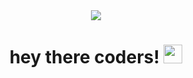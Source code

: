 <div id="header" align="center">
  <img src="https://media.giphy.com/media/WIQ0N0OUvei1OW1h9Z/giphy.gif"/>
</div>

<h1 align="center">
  hey there coders!
  <img src="https://media.giphy.com/media/6ve6Nic1v8Ao61VCTU/giphy.gif" width="30px"/>
</h1>

